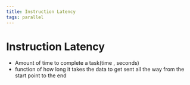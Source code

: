 ```yaml
---
title: Instruction Latency
tags: parallel 
---
```


# Instruction Latency
- Amount of time to complete a task(time , seconds)
- function of how long it takes the data to get sent all the way from the start point to the end






























